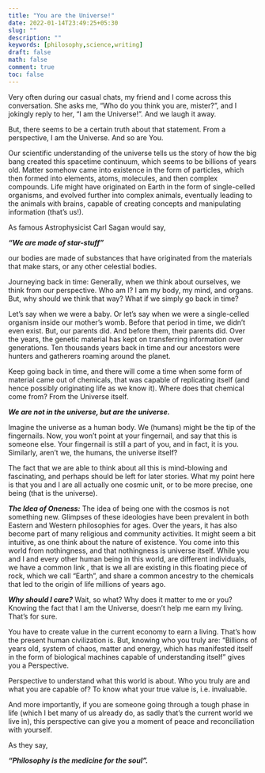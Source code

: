 ```yaml
---
title: "You are the Universe!"
date: 2022-01-14T23:49:25+05:30
slug: ""
description: ""
keywords: [philosophy,science,writing]
draft: false
math: false
comment: true
toc: false
---
```


Very often during our casual chats, my friend and I come across this conversation. She asks me, “Who do you think you are, mister?”, and I jokingly reply to her, “I am the Universe!”. And we laugh it away.

But, there seems to be a certain truth about that statement. From a perspective, I am the Universe. And so are You.

Our scientific understanding of the universe tells us the story of how the big bang created this spacetime continuum, which seems to be billions of years old. Matter somehow came into existence in the form of particles, which then formed into elements, atoms, molecules, and then complex compounds. Life might have originated on Earth in the form of single-celled organisms, and evolved further into complex animals, eventually leading to the animals with brains, capable of creating concepts and manipulating information (that’s us!).

As famous Astrophysicist Carl Sagan would say,

***“We are made of star-stuff”***

our bodies are made of substances that have originated from the materials that make stars, or any other celestial bodies.

Journeying back in time:
Generally, when we think about ourselves, we think from our perspective. Who am I? I am my body, my mind, and organs. But, why should we think that way? What if we simply go back in time?

Let’s say when we were a baby. Or let’s say when we were a single-celled organism inside our mother’s womb. Before that period in time, we didn’t even exist. But, our parents did. And before them, their parents did. Over the years, the genetic material has kept on transferring information over generations. Ten thousands years back in time and our ancestors were hunters and gatherers roaming around the planet.

Keep going back in time, and there will come a time when some form of material came out of chemicals, that was capable of replicating itself (and hence possibly originating life as we know it). Where does that chemical come from? From the Universe itself.

***We are not in the universe, but are the universe.***

Imagine the universe as a human body. We (humans) might be the tip of the fingernails. Now, you won’t point at your fingernail, and say that this is someone else. Your fingernail is still a part of you, and in fact, it is you. Similarly, aren’t we, the humans, the universe itself?

The fact that we are able to think about all this is mind-blowing and fascinating, and perhaps should be left for later stories. What my point here is that you and I are all actually one cosmic unit, or to be more precise, one being (that is the universe).

***The Idea of Oneness:***
The idea of being one with the cosmos is not something new. Glimpses of these ideologies have been prevalent in both Eastern and Western philosophies for ages. Over the years, it has also become part of many religious and community activities. It might seem a bit intuitive, as one think about the nature of existence. You come into this world from nothingness, and that nothingness is universe itself. While you and I and every other human being in this world, are different individuals, we have a common link , that is we all are existing in this floating piece of rock, which we call “Earth”, and share a common ancestry to the chemicals that led to the origin of life millions of years ago.

***Why should I care?***
Wait, so what? Why does it matter to me or you? Knowing the fact that I am the Universe, doesn’t help me earn my living. That’s for sure.

You have to create value in the current economy to earn a living. That’s how the present human civilization is. But, knowing who you truly are: “Billions of years old, system of chaos, matter and energy, which has manifested itself in the form of biological machines capable of understanding itself” gives you a Perspective.

Perspective to understand what this world is about. Who you truly are and what you are capable of? To know what your true value is, i.e. invaluable.

And more importantly, if you are someone going through a tough phase in life (which I bet many of us already do, as sadly that’s the current world we live in), this perspective can give you a moment of peace and reconciliation with yourself.

As they say,

***“Philosophy is the medicine for the soul”.***